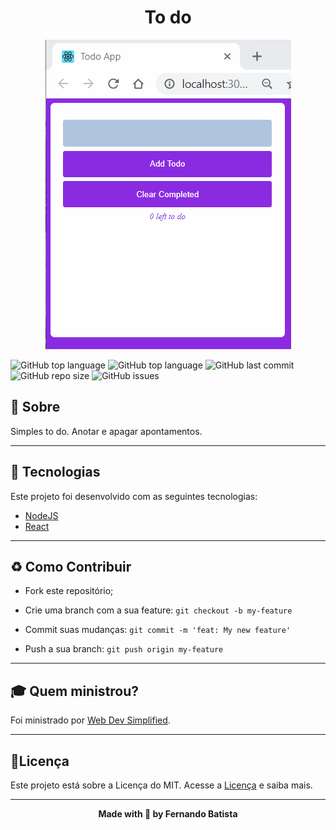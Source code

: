 <h1 align="center">To do</h1>
<p align="center">
<img src="./.github/todoapp.gif"/>
</p>



![GitHub top language](https://img.shields.io/github/languages/count/Nandosbx/todo-react) 
![GitHub top language](https://img.shields.io/github/languages/top/Nandosbx/todo-react) ![GitHub last commit](https://img.shields.io/github/last-commit/Nandosbx/todo-react) ![GitHub repo size](https://img.shields.io/github/repo-size/Nandosbx/todo-react) ![GitHub issues](https://img.shields.io/github/issues/Nandosbx/todo-react)


  

<h2>📖 Sobre</h2>

 Simples to do. Anotar e apagar apontamentos.

------------

<h2>🚀 Tecnologias</h2>

Este projeto foi desenvolvido com as seguintes tecnologias:
- [NodeJS](https://nodejs.org/en/ "NodeJs")
- [React](https://reactjs.org/ "React")


------------

<h2>♻️ Como Contribuir</h2>

- Fork este repositório;

- Crie uma branch com a sua feature: `git checkout -b my-feature`

- Commit suas mudanças: `git commit -m 'feat: My new feature'`

- Push a sua branch: `git push origin my-feature`

------------

<h2>🎓 Quem ministrou?</h2>
Foi ministrado por <a href="https://courses.webdevsimplified.com/">Web Dev Simplified</a>.

------------


<h2>📃Licença</h2>

Este projeto está sobre a Licença do MIT. Acesse a <a href="https://github.com/Nandosbx/todo-react/blob/master/LICENSE.md">Licença</a> e saiba mais.

------------


<footer align="center">
 <strong align="center">Made with 💜 by Fernando Batista</strong>
</footer>